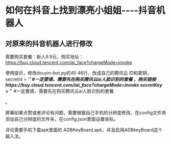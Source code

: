# 如何在抖音上找到漂亮小姐姐----抖音机器人


## 对原来的抖音机器人进行修改

需要购买套餐：新人9.9元，购买地址：https://buy.cloud.tencent.com/iai_face?chargeMode=invoke

使用提示，修改douyin-bot.py的45 46行，改成自己的腾讯云 ID和密钥。
secretId = '***'  #一定要填，需要先在购买腾讯云ai人脸识别的套餐 ，购买链接https://buy.cloud.tencent.com/iai_face?chargeMode=invoke
secretKey = '***' #一定要填，需要先在购买腾讯云ai人脸识别的套餐

。



屏幕如果点赞或者评论有问题，需要根据自己手机的分辨度修改，在config文件夹添加自己分辨度的文件夹，在config.json里面设置坐标。

评论需要手机下载apk里面的 ADBKeyBoard.apk，并且启用ADBkeyBoard这个输入法。

